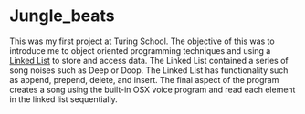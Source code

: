 # Jungle_beats

This was my first project at Turing School.  The objective of this was to introduce me to object oriented programming techniques and using a [Linked List](https://en.wikipedia.org/wiki/Linked_list) to store and access data. The Linked List contained a series of song noises such as Deep or Doop.  The Linked List has functionality such as append, prepend, delete, and insert.  The final aspect of the program creates a song using the built-in OSX voice program and read each element in the linked list sequentially.  
